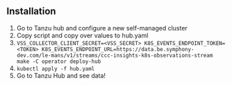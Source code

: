 ## Installation
1. Go to Tanzu hub and configure a new self-managed cluster
2. Copy script and copy over values to hub.yaml
3. `VSS_COLLECTOR_CLIENT_SECRET=<VSS_SECRET> K8S_EVENTS_ENDPOINT_TOKEN=<TOKEN> K8S_EVENTS_ENDPOINT_URL=https://data.be.symphony-dev.com/le-mans/v1/streams/ccc-insights-k8s-observations-stream make -C operator deploy-hub`
4. `kubectl apply -f hub.yaml`
5. Go to Tanzu Hub and see data!
